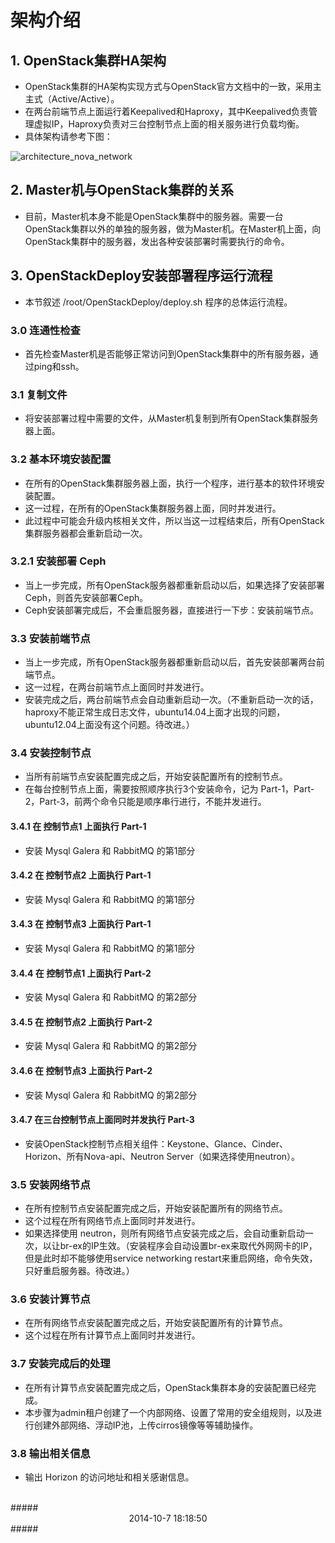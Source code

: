 # 架构介绍 #

## 1. OpenStack集群HA架构 ##

- OpenStack集群的HA架构实现方式与OpenStack官方文档中的一致，采用主主式（Active/Active）。
- 在两台前端节点上面运行着Keepalived和Haproxy，其中Keepalived负责管理虚拟IP，Haproxy负责对三台控制节点上面的相关服务进行负载均衡。
- 具体架构请参考下图：

![architecture_nova_network](http://www.lightcloud.cc/static/img/architecture_nova_network.png)

## 2. Master机与OpenStack集群的关系 ##

- 目前，Master机本身不能是OpenStack集群中的服务器。需要一台OpenStack集群以外的单独的服务器，做为Master机。在Master机上面，向OpenStack集群中的服务器，发出各种安装部署时需要执行的命令。

## 3. OpenStackDeploy安装部署程序运行流程 ##

- 本节叙述 /root/OpenStackDeploy/deploy.sh 程序的总体运行流程。

### 3.0 连通性检查 ###

- 首先检查Master机是否能够正常访问到OpenStack集群中的所有服务器，通过ping和ssh。

### 3.1 复制文件 ###

- 将安装部署过程中需要的文件，从Master机复制到所有OpenStack集群服务器上面。

### 3.2 基本环境安装配置 ###

- 在所有的OpenStack集群服务器上面，执行一个程序，进行基本的软件环境安装配置。
- 这一过程，在所有的OpenStack集群服务器上面，同时并发进行。
- 此过程中可能会升级内核相关文件，所以当这一过程结束后，所有OpenStack集群服务器都会重新启动一次。

### 3.2.1 安装部署 Ceph ###

- 当上一步完成，所有OpenStack服务器都重新启动以后，如果选择了安装部署Ceph，则首先安装部署Ceph。
- Ceph安装部署完成后，不会重启服务器，直接进行一下步：安装前端节点。

### 3.3 安装前端节点 ###

- 当上一步完成，所有OpenStack服务器都重新启动以后，首先安装部署两台前端节点。
- 这一过程，在两台前端节点上面同时并发进行。
- 安装完成之后，两台前端节点会自动重新启动一次。（不重新启动一次的话，haproxy不能正常生成日志文件，ubuntu14.04上面才出现的问题，ubuntu12.04上面没有这个问题。待改进。）

### 3.4 安装控制节点 ###

- 当所有前端节点安装配置完成之后，开始安装配置所有的控制节点。
- 在每台控制节点上面，需要按照顺序执行3个安装命令，记为 Part-1，Part-2，Part-3，前两个命令只能是顺序串行进行，不能并发进行。

#### 3.4.1 在 控制节点1 上面执行 Part-1 #

- 安装 Mysql Galera 和 RabbitMQ 的第1部分

#### 3.4.2 在 控制节点2 上面执行 Part-1 #

- 安装 Mysql Galera 和 RabbitMQ 的第1部分

#### 3.4.3 在 控制节点3 上面执行 Part-1 #

- 安装 Mysql Galera 和 RabbitMQ 的第1部分

#### 3.4.4 在 控制节点1 上面执行 Part-2 #

- 安装 Mysql Galera 和 RabbitMQ 的第2部分

#### 3.4.5 在 控制节点2 上面执行 Part-2 #

- 安装 Mysql Galera 和 RabbitMQ 的第2部分

#### 3.4.6 在 控制节点3 上面执行 Part-2 #

- 安装 Mysql Galera 和 RabbitMQ 的第2部分

#### 3.4.7 在三台控制节点上面同时并发执行 Part-3 ####

- 安装OpenStack控制节点相关组件：Keystone、Glance、Cinder、Horizon、所有Nova-api、Neutron Server（如果选择使用neutron）。

### 3.5 安装网络节点 ###

- 在所有控制节点安装配置完成之后，开始安装配置所有的网络节点。
- 这个过程在所有网络节点上面同时并发进行。
- 如果选择使用 neutron，则所有网络节点安装完成之后，会自动重新启动一次，以让br-ex的IP生效。（安装程序会自动设置br-ex来取代外网网卡的IP，但是此时却不能够使用service networking restart来重启网络，命令失效，只好重启服务器。待改进。）

### 3.6 安装计算节点 ###

- 在所有网络节点安装配置完成之后，开始安装配置所有的计算节点。
- 这个过程在所有计算节点上面同时并发进行。

### 3.7 安装完成后的处理 ###

- 在所有计算节点安装配置完成之后，OpenStack集群本身的安装配置已经完成。
- 本步骤为admin租户创建了一个内部网络、设置了常用的安全组规则，以及进行创建外部网络、浮动IP池，上传cirros镜像等等辅助操作。

### 3.8 输出相关信息 ###

- 输出 Horizon 的访问地址和相关感谢信息。

<br>
##### <center> 2014-10-7 18:18:50 </center> #####
<br>
